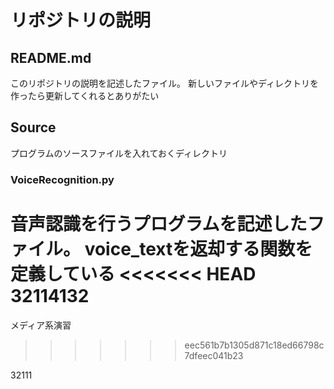 # リポジトリの説明

## README.md
このリポジトリの説明を記述したファイル。
新しいファイルやディレクトリを作ったら更新してくれるとありがたい

## Source
プログラムのソースファイルを入れておくディレクトリ
### VoiceRecognition.py
音声認識を行うプログラムを記述したファイル。
voice_textを返却する関数を定義している
<<<<<<< HEAD
32114132
=======

メディア系演習
>>>>>>> eec561b7b1305d871c18ed66798c7dfeec041b23

32111
